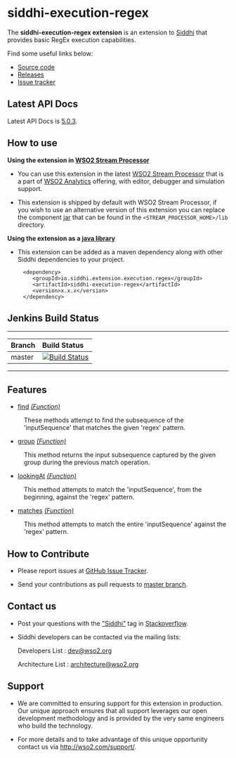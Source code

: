 siddhi-execution-regex
======================================

The **siddhi-execution-regex extension** is an extension to <a target="_blank" href="https://wso2.github
.io/siddhi">Siddhi</a> that provides basic RegEx execution capabilities.

Find some useful links below:

* <a target="_blank" href="https://github.com/wso2-extensions/siddhi-execution-regex">Source code</a>
* <a target="_blank" href="https://github.com/wso2-extensions/siddhi-execution-regex/releases">Releases</a>
* <a target="_blank" href="https://github.com/wso2-extensions/siddhi-execution-regex/issues">Issue tracker</a>

## Latest API Docs 

Latest API Docs is <a target="_blank" href="https://wso2-extensions.github.io/siddhi-execution-regex/api/5.0.3">5.0.3</a>.

## How to use 

**Using the extension in <a target="_blank" href="https://github.com/wso2/product-sp">WSO2 Stream Processor</a>**

* You can use this extension in the latest <a target="_blank" href="https://github.com/wso2/product-sp/releases">WSO2 Stream Processor</a> that is a part of <a target="_blank" href="http://wso2.com/analytics?utm_source=gitanalytics&utm_campaign=gitanalytics_Jul17">WSO2 Analytics</a> offering, with editor, debugger and simulation support. 

* This extension is shipped by default with WSO2 Stream Processor, if you wish to use an alternative version of this extension you can replace the component <a target="_blank" href="https://github.com/wso2-extensions/siddhi-execution-regex/releases">jar</a> that can be found in the `<STREAM_PROCESSOR_HOME>/lib` directory.

**Using the extension as a <a target="_blank" href="https://wso2.github.io/siddhi/documentation/running-as-a-java-library">java library</a>**

* This extension can be added as a maven dependency along with other Siddhi dependencies to your project.

```
     <dependency>
        <groupId>io.siddhi.extension.execution.regex</groupId>
        <artifactId>siddhi-execution-regex</artifactId>
        <version>x.x.x</version>
     </dependency>
```

## Jenkins Build Status

---

|  Branch | Build Status |
| :------ |:------------ | 
| master  | [![Build Status](https://wso2.org/jenkins/job/siddhi/job/siddhi-execution-regex/badge/icon)](https://wso2.org/jenkins/job/siddhi/job/siddhi-execution-regex/) |

---

## Features

* <a target="_blank" href="https://wso2-extensions.github.io/siddhi-execution-regex/api/5.0.3/#find-function">find</a> *<a target="_blank" href="http://siddhi.io/documentation/siddhi-5.x/query-guide-5.x/#function">(Function)</a>*<br><div style="padding-left: 1em;"><p>These methods attempt to find the subsequence of the 'inputSequence' that matches the given 'regex' pattern.</p></div>
* <a target="_blank" href="https://wso2-extensions.github.io/siddhi-execution-regex/api/5.0.3/#group-function">group</a> *<a target="_blank" href="http://siddhi.io/documentation/siddhi-5.x/query-guide-5.x/#function">(Function)</a>*<br><div style="padding-left: 1em;"><p>This method returns the input subsequence captured by the given group during the previous match operation.</p></div>
* <a target="_blank" href="https://wso2-extensions.github.io/siddhi-execution-regex/api/5.0.3/#lookingat-function">lookingAt</a> *<a target="_blank" href="http://siddhi.io/documentation/siddhi-5.x/query-guide-5.x/#function">(Function)</a>*<br><div style="padding-left: 1em;"><p>This method attempts to match the 'inputSequence', from the beginning, against the 'regex' pattern.</p></div>
* <a target="_blank" href="https://wso2-extensions.github.io/siddhi-execution-regex/api/5.0.3/#matches-function">matches</a> *<a target="_blank" href="http://siddhi.io/documentation/siddhi-5.x/query-guide-5.x/#function">(Function)</a>*<br><div style="padding-left: 1em;"><p>This method attempts to match the entire 'inputSequence' against the 'regex' pattern.</p></div>

## How to Contribute
 
  * Please report issues at <a target="_blank" href="https://github.com/wso2-extensions/siddhi-execution-regex/issues">GitHub Issue Tracker</a>.
  
  * Send your contributions as pull requests to <a target="_blank" href="https://github.com/wso2-extensions/siddhi-execution-regex/tree/master">master branch</a>. 
 
## Contact us 

 * Post your questions with the <a target="_blank" href="http://stackoverflow.com/search?q=siddhi">"Siddhi"</a> tag in <a target="_blank" href="http://stackoverflow.com/search?q=siddhi">Stackoverflow</a>. 
 
 * Siddhi developers can be contacted via the mailing lists:
 
    Developers List   : [dev@wso2.org](mailto:dev@wso2.org)
    
    Architecture List : [architecture@wso2.org](mailto:architecture@wso2.org)
 
## Support 

* We are committed to ensuring support for this extension in production. Our unique approach ensures that all support leverages our open development methodology and is provided by the very same engineers who build the technology. 

* For more details and to take advantage of this unique opportunity contact us via <a target="_blank" href="http://wso2.com/support?utm_source=gitanalytics&utm_campaign=gitanalytics_Jul17">http://wso2.com/support/</a>. 

